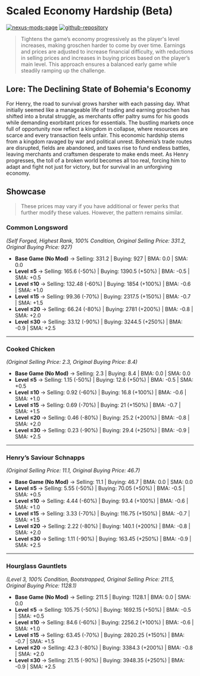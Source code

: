 # Scaled Economy Hardship (Beta)

[![nexus-mods-page](https://img.shields.io/badge/Mod-Scaledf%20Economy%20Hardship%20[KCD2]-bf4848?style=flat-square–=nexusmods)](https://www.nexusmods.com/kingdomcomedeliverance2/mods/1023) [![github-repository](https://img.shields.io/badge/Open-Source-2ea44f?style=flat-square&logo=github)](https://github.com/rdok/kcd2_scaled_economy_hardship)

> Tightens the game’s economy progressively as the player's level increases, making groschen harder to come by over time. Earnings and prices are adjusted to increase financial difficulty, with reductions in selling prices and increases in buying prices based on the player’s main level. This approach ensures a balanced early game while steadily ramping up the challenge.

## Lore: The Declining State of Bohemia's Economy

For Henry, the road to survival grows harsher with each passing day. What initially seemed like a manageable life of trading and earning groschen has shifted into a brutal struggle, as merchants offer paltry sums for his goods while demanding exorbitant prices for essentials. The bustling markets once full of opportunity now reflect a kingdom in collapse, where resources are scarce and every transaction feels unfair. This economic hardship stems from a kingdom ravaged by war and political unrest. Bohemia’s trade routes are disrupted, fields are abandoned, and taxes rise to fund endless battles, leaving merchants and craftsmen desperate to make ends meet. As Henry progresses, the toll of a broken world becomes all too real, forcing him to adapt and fight not just for victory, but for survival in an unforgiving economy.

## Showcase

> These prices may vary if you have additional or fewer perks that further modify these values. However, the pattern remains similar.

### Common Longsword
*(Self Forged, Highest Rank, 100% Condition, Original Selling Price: 331.2, Original Buying Price: 927)*

- **Base Game (No Mod)** → Selling: 331.2 | Buying: 927 | BMA: 0.0 | SMA: 0.0
- **Level ≤5** → Selling: 165.6 (-50%) | Buying: 1390.5 (+50%) | BMA: -0.5 | SMA: +0.5
- **Level ≤10** → Selling: 132.48 (-60%) | Buying: 1854 (+100%) | BMA: -0.6 | SMA: +1.0
- **Level ≤15** → Selling: 99.36 (-70%) | Buying: 2317.5 (+150%) | BMA: -0.7 | SMA: +1.5
- **Level ≤20** → Selling: 66.24 (-80%) | Buying: 2781 (+200%) | BMA: -0.8 | SMA: +2.0
- **Level ≤30** → Selling: 33.12 (-90%) | Buying: 3244.5 (+250%) | BMA: -0.9 | SMA: +2.5

---

### Cooked Chicken
*(Original Selling Price: 2.3, Original Buying Price: 8.4)*

- **Base Game (No Mod)** → Selling: 2.3 | Buying: 8.4 | BMA: 0.0 | SMA: 0.0
- **Level ≤5** → Selling: 1.15 (-50%) | Buying: 12.6 (+50%) | BMA: -0.5 | SMA: +0.5
- **Level ≤10** → Selling: 0.92 (-60%) | Buying: 16.8 (+100%) | BMA: -0.6 | SMA: +1.0
- **Level ≤15** → Selling: 0.69 (-70%) | Buying: 21 (+150%) | BMA: -0.7 | SMA: +1.5
- **Level ≤20** → Selling: 0.46 (-80%) | Buying: 25.2 (+200%) | BMA: -0.8 | SMA: +2.0
- **Level ≤30** → Selling: 0.23 (-90%) | Buying: 29.4 (+250%) | BMA: -0.9 | SMA: +2.5

---

### Henry’s Saviour Schnapps
*(Original Selling Price: 11.1, Original Buying Price: 46.7)*

- **Base Game (No Mod)** → Selling: 11.1 | Buying: 46.7 | BMA: 0.0 | SMA: 0.0
- **Level ≤5** → Selling: 5.55 (-50%) | Buying: 70.05 (+50%) | BMA: -0.5 | SMA: +0.5
- **Level ≤10** → Selling: 4.44 (-60%) | Buying: 93.4 (+100%) | BMA: -0.6 | SMA: +1.0
- **Level ≤15** → Selling: 3.33 (-70%) | Buying: 116.75 (+150%) | BMA: -0.7 | SMA: +1.5
- **Level ≤20** → Selling: 2.22 (-80%) | Buying: 140.1 (+200%) | BMA: -0.8 | SMA: +2.0
- **Level ≤30** → Selling: 1.11 (-90%) | Buying: 163.45 (+250%) | BMA: -0.9 | SMA: +2.5

---

### Hourglass Gauntlets
*(Level 3, 100% Condition, Bootstrapped, Original Selling Price: 211.5, Original Buying Price: 1128.1)*

- **Base Game (No Mod)** → Selling: 211.5 | Buying: 1128.1 | BMA: 0.0 | SMA: 0.0
- **Level ≤5** → Selling: 105.75 (-50%) | Buying: 1692.15 (+50%) | BMA: -0.5 | SMA: +0.5
- **Level ≤10** → Selling: 84.6 (-60%) | Buying: 2256.2 (+100%) | BMA: -0.6 | SMA: +1.0
- **Level ≤15** → Selling: 63.45 (-70%) | Buying: 2820.25 (+150%) | BMA: -0.7 | SMA: +1.5
- **Level ≤20** → Selling: 42.3 (-80%) | Buying: 3384.3 (+200%) | BMA: -0.8 | SMA: +2.0
- **Level ≤30** → Selling: 21.15 (-90%) | Buying: 3948.35 (+250%) | BMA: -0.9 | SMA: +2.5
